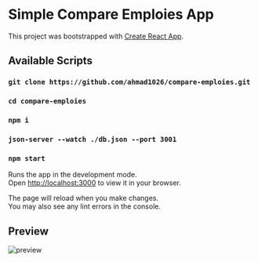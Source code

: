 # Simple Compare Emploies App  

This project was bootstrapped with [Create React App](https://github.com/facebook/create-react-app).

## Available Scripts

### `git clone https://github.com/ahmad1026/compare-emploies.git`

### `cd compare-emploies`

### `npm i`
### `json-server --watch ./db.json --port 3001`

### `npm start`

Runs the app in the development mode.\
Open [http://localhost:3000](http://localhost:3000) to view it in your browser.

The page will reload when you make changes.\
You may also see any lint errors in the console.

## Preview

<img src="https://raw.githubusercontent.com/ahmad1026/compare-emploies/master/Compare-Emploies.gif" alt="preview"><img>
